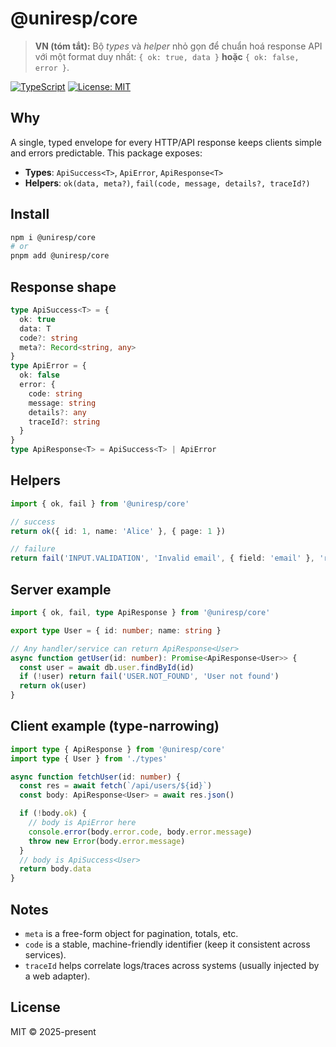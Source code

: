 # @uniresp/core

> **VN (tóm tắt):** Bộ *types* và *helper* nhỏ gọn để chuẩn hoá response API với một format duy nhất:
> `{ ok: true, data }` **hoặc** `{ ok: false, error }`.

[![TypeScript](https://img.shields.io/badge/TypeScript-ready-blue.svg)](#)
[![License: MIT](https://img.shields.io/badge/License-MIT-green.svg)](#)

## Why
A single, typed envelope for every HTTP/API response keeps clients simple and errors predictable.
This package exposes:
- **Types**: `ApiSuccess<T>`, `ApiError`, `ApiResponse<T>`
- **Helpers**: `ok(data, meta?)`, `fail(code, message, details?, traceId?)`

## Install
```bash
npm i @uniresp/core
# or
pnpm add @uniresp/core
```

## Response shape
```ts
type ApiSuccess<T> = {
  ok: true
  data: T
  code?: string
  meta?: Record<string, any>
}
type ApiError = {
  ok: false
  error: {
    code: string
    message: string
    details?: any
    traceId?: string
  }
}
type ApiResponse<T> = ApiSuccess<T> | ApiError
```

## Helpers
```ts
import { ok, fail } from '@uniresp/core'

// success
return ok({ id: 1, name: 'Alice' }, { page: 1 })

// failure
return fail('INPUT.VALIDATION', 'Invalid email', { field: 'email' }, 'req-123')
```

## Server example
```ts
import { ok, fail, type ApiResponse } from '@uniresp/core'

export type User = { id: number; name: string }

// Any handler/service can return ApiResponse<User>
async function getUser(id: number): Promise<ApiResponse<User>> {
  const user = await db.user.findById(id)
  if (!user) return fail('USER.NOT_FOUND', 'User not found')
  return ok(user)
}
```

## Client example (type-narrowing)
```ts
import type { ApiResponse } from '@uniresp/core'
import type { User } from './types'

async function fetchUser(id: number) {
  const res = await fetch(`/api/users/${id}`)
  const body: ApiResponse<User> = await res.json()

  if (!body.ok) {
    // body is ApiError here
    console.error(body.error.code, body.error.message)
    throw new Error(body.error.message)
  }
  // body is ApiSuccess<User>
  return body.data
}
```

## Notes
- `meta` is a free-form object for pagination, totals, etc.
- `code` is a stable, machine-friendly identifier (keep it consistent across services).
- `traceId` helps correlate logs/traces across systems (usually injected by a web adapter).

## License
MIT © 2025-present

